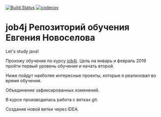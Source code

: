 [![Build Status](https://travis-ci.org/zkod/job4j.svg?branch=master)](https://travis-ci.org/zkod/job4j)
[![codecov](https://codecov.io/gh/zkod/job4j/branch/master/graph/badge.svg)](https://codecov.io/gh/zkod/job4j)

# job4j Репозиторий обучения Евгения Новоселова
Let's study java!

Прохожу обучение по курсу [job4j](http://job4j.ru). Цель на январь и февраль 2019 пройти первый уровень обучения и начать второй.

Ниже пойдут наиболее интересные проекты, которые я реализовал во время обучения.

Объединение зафиксированных изменений.

В курсе производилась работа с ветках git.

Создания новой ветки через IDEA.
